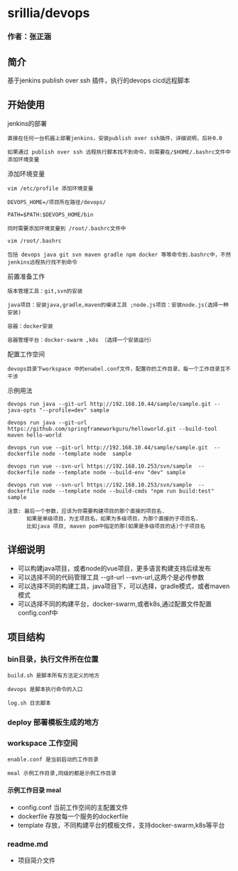 # srillia/devops
### 作者：张正涵

## 简介
基于jenkins publish over ssh 插件，执行的devops cicd远程脚本

## 开始使用
jenkins的部署
```
直接在任何一台机器上部署jenkins，安装publish over ssh插件，详细说明，后补0.0

如果通过 publish over ssh 远程执行脚本找不到命令，则需要在/$HOME/.bashrc文件中添加环境变量
```
添加环境变量
```
vim /etc/profile 添加环境变量

DEVOPS_HOME=/项目所在路径/devops/

PATH=$PATH:$DEVOPS_HOME/bin

同时需要添加环境变量到 /root/.bashrc文件中

vim /root/.bashrc

包括 devops java git svn maven gradle npm docker 等等命令到.bashrc中，不然jenkins远程执行找不到命令

```
前置准备工作
```
版本管理工具：git,svn的安装

java项目：安装java,gradle,maven的编译工具 ;node.js项目：安装node.js(选择一种安装)

容器：docker安装 

容器管理平台：docker-swarm ,k8s （选择一个安装运行）
```
配置工作空间
```
devops目录下workspace 中的enabel.conf文件，配置你的工作目录，每一个工作目录互不干涉
```

示例用法 
```
devops run java --git-url http://192.168.10.44/sample/sample.git --java-opts "--profile=dev" sample

devops run java --git-url https://github.com/springframeworkguru/helloworld.git --build-tool maven hello-world

devops run vue --git-url http://192.168.10.44/sample/sample.git  --dockerfile node --template node  sample

devops run vue --svn-url https://192.168.10.253/svn/sample  --dockerfile node --template node --build-env "dev" sample

devops run vue --svn-url https://192.168.10.253/svn/sample  --dockerfile node --template node --build-cmds "npm run build:test" sample

注意: 最后一个参数，应该为你需要构建项目的那个直接的项目名.
      如果是单级项目，为主项目名，如果为多级项目，为那个直接的子项目名.
      比如java 项目, maven pom中指定的那(如果是多级项目的话)个子项目名

```

## 详细说明
+ 可以构建java项目，或者node的vue项目，更多语言构建支持后续发布
+ 可以选择不同的代码管理工具 --git-url --svn-url,这两个是必传参数
+ 可以选择不同的构建工具，java项目下，可以选择，gradle模式，或者maven模式
+ 可以选择不同的构建平台，docker-swarm,或者k8s,通过配置文件配置config.conf中

## 项目结构
### bin目录，执行文件所在位置
```
build.sh 是脚本所有方法定义的地方 

devops 是脚本执行命令的入口

log.sh 日志脚本 
```
### deploy 部署模板生成的地方
### workspace 工作空间
```
enable.conf 是当前启动的工作目录

meal 示例工作目录,同级的都是示例工作目录 
```
#### 示例工作目录 meal
+ config.conf 当前工作空间的主配置文件
+ dockerfile 存放每一个服务的dockerfile
+ template 存放，不同构建平台的模板文件，支持docker-swarm,k8s等平台
### readme.md
+ 项目简介文件

